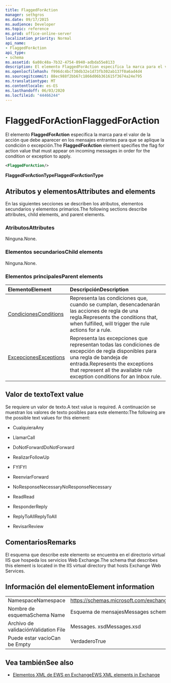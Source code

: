 ```yaml
---
title: FlaggedForAction
manager: sethgros
ms.date: 09/17/2015
ms.audience: Developer
ms.topic: reference
ms.prod: office-online-server
localization_priority: Normal
api_name:
- FlaggedForAction
api_type:
- schema
ms.assetid: 6a08c48a-7b32-4754-8940-adbda55e8133
description: El elemento FlaggedForAction especifica la marca para el valor de la acción que debe aparecer en los mensajes entrantes para que se aplique la condición o excepción.
ms.openlocfilehash: f996dc4bcf30db32e1d73fb302ab137f0a6ad4d4
ms.sourcegitcommit: 88ec988f2bb67c1866d06b361615f3674a24e795
ms.translationtype: MT
ms.contentlocale: es-ES
ms.lasthandoff: 06/03/2020
ms.locfileid: "44466244"
---
```

# <a name="flaggedforaction"></a><span data-ttu-id="c7f12-103">FlaggedForAction</span><span class="sxs-lookup"><span data-stu-id="c7f12-103">FlaggedForAction</span></span>

<span data-ttu-id="c7f12-104">El elemento **FlaggedForAction** especifica la marca para el valor de la acción que debe aparecer en los mensajes entrantes para que se aplique la condición o excepción.</span><span class="sxs-lookup"><span data-stu-id="c7f12-104">The **FlaggedForAction** element specifies the flag for action value that must appear on incoming messages in order for the condition or exception to apply.</span></span> 
  
```XML
<FlaggedForAction/>
```

 <span data-ttu-id="c7f12-105">**FlaggedForActionType**</span><span class="sxs-lookup"><span data-stu-id="c7f12-105">**FlaggedForActionType**</span></span>
## <a name="attributes-and-elements"></a><span data-ttu-id="c7f12-106">Atributos y elementos</span><span class="sxs-lookup"><span data-stu-id="c7f12-106">Attributes and elements</span></span>

<span data-ttu-id="c7f12-107">En las siguientes secciones se describen los atributos, elementos secundarios y elementos primarios.</span><span class="sxs-lookup"><span data-stu-id="c7f12-107">The following sections describe attributes, child elements, and parent elements.</span></span>
  
### <a name="attributes"></a><span data-ttu-id="c7f12-108">Atributos</span><span class="sxs-lookup"><span data-stu-id="c7f12-108">Attributes</span></span>

<span data-ttu-id="c7f12-109">Ninguna.</span><span class="sxs-lookup"><span data-stu-id="c7f12-109">None.</span></span>
  
### <a name="child-elements"></a><span data-ttu-id="c7f12-110">Elementos secundarios</span><span class="sxs-lookup"><span data-stu-id="c7f12-110">Child elements</span></span>

<span data-ttu-id="c7f12-111">Ninguna.</span><span class="sxs-lookup"><span data-stu-id="c7f12-111">None.</span></span>
  
### <a name="parent-elements"></a><span data-ttu-id="c7f12-112">Elementos principales</span><span class="sxs-lookup"><span data-stu-id="c7f12-112">Parent elements</span></span>

|<span data-ttu-id="c7f12-113">**Elemento**</span><span class="sxs-lookup"><span data-stu-id="c7f12-113">**Element**</span></span>|<span data-ttu-id="c7f12-114">**Descripción**</span><span class="sxs-lookup"><span data-stu-id="c7f12-114">**Description**</span></span>|
|:-----|:-----|
|[<span data-ttu-id="c7f12-115">Condiciones</span><span class="sxs-lookup"><span data-stu-id="c7f12-115">Conditions</span></span>](conditions.md) <br/> |<span data-ttu-id="c7f12-116">Representa las condiciones que, cuando se cumplan, desencadenarán las acciones de regla de una regla.</span><span class="sxs-lookup"><span data-stu-id="c7f12-116">Represents the conditions that, when fulfilled, will trigger the rule actions for a rule.</span></span>  <br/> |
|[<span data-ttu-id="c7f12-117">Excepciones</span><span class="sxs-lookup"><span data-stu-id="c7f12-117">Exceptions</span></span>](exceptions.md) <br/> |<span data-ttu-id="c7f12-118">Representa las excepciones que representan todas las condiciones de excepción de regla disponibles para una regla de bandeja de entrada.</span><span class="sxs-lookup"><span data-stu-id="c7f12-118">Represents the exceptions that represent all the available rule exception conditions for an Inbox rule.</span></span>  <br/> |
   
## <a name="text-value"></a><span data-ttu-id="c7f12-119">Valor de texto</span><span class="sxs-lookup"><span data-stu-id="c7f12-119">Text value</span></span>

<span data-ttu-id="c7f12-120">Se requiere un valor de texto.</span><span class="sxs-lookup"><span data-stu-id="c7f12-120">A text value is required.</span></span> <span data-ttu-id="c7f12-121">A continuación se muestran los valores de texto posibles para este elemento:</span><span class="sxs-lookup"><span data-stu-id="c7f12-121">The following are the possible text values for this element:</span></span>
  
- <span data-ttu-id="c7f12-122">Cualquiera</span><span class="sxs-lookup"><span data-stu-id="c7f12-122">Any</span></span>
    
- <span data-ttu-id="c7f12-123">Llamar</span><span class="sxs-lookup"><span data-stu-id="c7f12-123">Call</span></span>
    
- <span data-ttu-id="c7f12-124">DoNotForward</span><span class="sxs-lookup"><span data-stu-id="c7f12-124">DoNotForward</span></span>
    
- <span data-ttu-id="c7f12-125">Realizar</span><span class="sxs-lookup"><span data-stu-id="c7f12-125">FollowUp</span></span>
    
- <span data-ttu-id="c7f12-126">FYI</span><span class="sxs-lookup"><span data-stu-id="c7f12-126">FYI</span></span>
    
- <span data-ttu-id="c7f12-127">Reenviar</span><span class="sxs-lookup"><span data-stu-id="c7f12-127">Forward</span></span>
    
- <span data-ttu-id="c7f12-128">NoResponseNecessary</span><span class="sxs-lookup"><span data-stu-id="c7f12-128">NoResponseNecessary</span></span>
    
- <span data-ttu-id="c7f12-129">Read</span><span class="sxs-lookup"><span data-stu-id="c7f12-129">Read</span></span>
    
- <span data-ttu-id="c7f12-130">Responder</span><span class="sxs-lookup"><span data-stu-id="c7f12-130">Reply</span></span>
    
- <span data-ttu-id="c7f12-131">ReplyToAll</span><span class="sxs-lookup"><span data-stu-id="c7f12-131">ReplyToAll</span></span>
    
- <span data-ttu-id="c7f12-132">Revisar</span><span class="sxs-lookup"><span data-stu-id="c7f12-132">Review</span></span>
    
## <a name="remarks"></a><span data-ttu-id="c7f12-133">Comentarios</span><span class="sxs-lookup"><span data-stu-id="c7f12-133">Remarks</span></span>

<span data-ttu-id="c7f12-134">El esquema que describe este elemento se encuentra en el directorio virtual IIS que hospeda los servicios Web Exchange.</span><span class="sxs-lookup"><span data-stu-id="c7f12-134">The schema that describes this element is located in the IIS virtual directory that hosts Exchange Web Services.</span></span>
  
## <a name="element-information"></a><span data-ttu-id="c7f12-135">Información del elemento</span><span class="sxs-lookup"><span data-stu-id="c7f12-135">Element information</span></span>

|||
|:-----|:-----|
|<span data-ttu-id="c7f12-136">Namespace</span><span class="sxs-lookup"><span data-stu-id="c7f12-136">Namespace</span></span>  <br/> |https://schemas.microsoft.com/exchange/services/2006/messages  <br/> |
|<span data-ttu-id="c7f12-137">Nombre de esquema</span><span class="sxs-lookup"><span data-stu-id="c7f12-137">Schema Name</span></span>  <br/> |<span data-ttu-id="c7f12-138">Esquema de mensajes</span><span class="sxs-lookup"><span data-stu-id="c7f12-138">Messages schema</span></span>  <br/> |
|<span data-ttu-id="c7f12-139">Archivo de validación</span><span class="sxs-lookup"><span data-stu-id="c7f12-139">Validation File</span></span>  <br/> |<span data-ttu-id="c7f12-140">Messages. xsd</span><span class="sxs-lookup"><span data-stu-id="c7f12-140">Messages.xsd</span></span>  <br/> |
|<span data-ttu-id="c7f12-141">Puede estar vacío</span><span class="sxs-lookup"><span data-stu-id="c7f12-141">Can be Empty</span></span>  <br/> |<span data-ttu-id="c7f12-142">Verdadero</span><span class="sxs-lookup"><span data-stu-id="c7f12-142">True</span></span>  <br/> |
   
## <a name="see-also"></a><span data-ttu-id="c7f12-143">Vea también</span><span class="sxs-lookup"><span data-stu-id="c7f12-143">See also</span></span>



- [<span data-ttu-id="c7f12-144">Elementos XML de EWS en Exchange</span><span class="sxs-lookup"><span data-stu-id="c7f12-144">EWS XML elements in Exchange</span></span>](ews-xml-elements-in-exchange.md)

